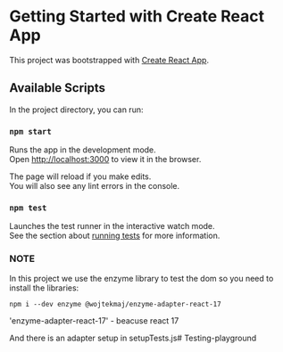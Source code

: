 # Getting Started with Create React App

This project was bootstrapped with [Create React App](https://github.com/facebook/create-react-app).

## Available Scripts

In the project directory, you can run:

### `npm start`

Runs the app in the development mode.\
Open [http://localhost:3000](http://localhost:3000) to view it in the browser.

The page will reload if you make edits.\
You will also see any lint errors in the console.

### `npm test`

Launches the test runner in the interactive watch mode.\
See the section about [running tests](https://facebook.github.io/create-react-app/docs/running-tests) for more information.

### NOTE
In this project we use the enzyme library to test the dom so you need to install the libraries:
```
npm i --dev enzyme @wojtekmaj/enzyme-adapter-react-17
```
'enzyme-adapter-react-17' - beacuse react 17
 
And there is an adapter setup in setupTests.js#   T e s t i n g - p l a y g r o u n d  
 